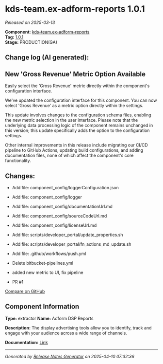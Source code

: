#  kds-team.ex-adform-reports 1.0.1

_Released on 2025-03-13_

**Component:** [kds-team.ex-adform-reports](https://github.com/keboola/component-adform-reports)  
**Tag:** [1.0.1](https://github.com/keboola/component-adform-reports/releases/tag/1.0.1)  
**Stage:** PRODUCTION(GA)


## Change log (AI generated):
## New 'Gross Revenue' Metric Option Available
Easily select the 'Gross Revenue' metric directly within the component's configuration interface.

We've updated the configuration interface for this component. You can now select 'Gross Revenue' as a metric option directly within the settings.

This update involves changes to the configuration schema files, enabling the new metric selection in the user interface. Please note that the underlying data processing logic of the component remains unchanged in this version; this update specifically adds the option to the configuration settings.

Other internal improvements in this release include migrating our CI/CD pipeline to GitHub Actions, updating build configurations, and adding documentation files, none of which affect the component's core functionality.



## Changes:



- Add file: component_config/loggerConfiguration.json 




- Add file: component_config/logger 




- Add file: component_config/documentationUrl.md 




- Add file: component_config/sourceCodeUrl.md 




- Add file: component_config/licenseUrl.md 




- Add file: scripts/developer_portal/update_properties.sh 




- Add file: scripts/developer_portal/fn_actions_md_update.sh 




- Add file: .github/workflows/push.yml 




- Delete bitbucket-pipelines.yml 








- added new metric to UI, fix pipeline 




- PR #1 



[Compare on GitHub](https://github.com/keboola/component-adform-reports/compare/1.0.0...1.0.1)



## Component Information
**Type:** extractor
**Name:** Adform DSP Reports

**Description:** The display advertising tools allow you to identify, track and engage with your audience across a wide range of channels.


**Documentation:** [Link](https://help.keboola.com/components/extractors/marketing-sales/adform-dsp-reports/)



---
_Generated by [Release Notes Generator](https://github.com/keboola/release-notes-generator)
on 2025-04-10 07:32:36_